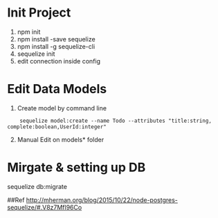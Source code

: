 # Init Project

1. npm init
2. npm install -save sequelize
3. npm install -g sequelize-cli
4. sequelize init
5. edit connection inside config


# Edit Data Models

1. Create model by command line
~~~ shell
	sequelize model:create --name Todo --attributes "title:string, complete:boolean,UserId:integer"
~~~

2. Manual Edit on models\* folder

# Mirgate & setting up DB

sequelize db:migrate



##Ref
http://mherman.org/blog/2015/10/22/node-postgres-sequelize/#.V8z7Mfl96Co
